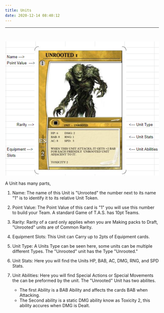 ```yaml
---
title: Units
date: 2020-12-14 08:40:12
---
```

___
<br>

![Unit](./units/Unit.PNG)
<br>

A Unit has many parts,			
			
1. Name: The name of this Unit is "Unrooted" the number next to its name "1" is to identify it to its relative Unit Token.

2. Point Value: The Point Value of this card is "1" you will use this number to build your Team. A standard Game of T.A.S. has 10pt Teams.

3. Rarity: Rarity of a card only applies when you are Making packs to Draft, "Unrooted" units are   of Common Rarity.			
4. Equipment Slots: This Unit can Carry up to 2pts of Equipment cards.			
5. Unit Type: A Units Type can be seen here, some units can be multiple different Types. The "Unrooted" unit has the Type "Unrooted."			
6. Unit Stats: Here you will find the Units HP, BAB, AC, DMG, RNG, and SPD Stats. 		

7. Unit Abilities:  Here you will find Special Actions or Special Movements the can be preformed by the unit. The "Unrooted" Unit has two abilites. 			
    * The first Ability is a BAB Ability and affects the cards BAB when Attacking. 
    * The Second ability is a static DMG ability know as Toxicity 2, this ability accures when DMG is Dealt. 			